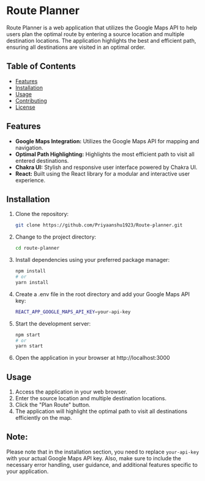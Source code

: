 # Route Planner

Route Planner is a web application that utilizes the Google Maps API to help users plan the optimal route by entering a source location and multiple destination locations. The application highlights the best and efficient path, ensuring all destinations are visited in an optimal order.

## Table of Contents
- [Features](#features)
- [Installation](#installation)
- [Usage](#usage)
- [Contributing](#contributing)
- [License](#license)

## Features
- **Google Maps Integration:** Utilizes the Google Maps API for mapping and navigation.
- **Optimal Path Highlighting:** Highlights the most efficient path to visit all entered destinations.
- **Chakra UI:** Stylish and responsive user interface powered by Chakra UI.
- **React:** Built using the React library for a modular and interactive user experience.

## Installation
1. Clone the repository:
   ```bash
   git clone https://github.com/Priyaanshu1923/Route-planner.git
2. Change to the project directory:
    ```bash
    cd route-planner
3. Install dependencies using your preferred package manager:
    ```bash
    npm install
   # or
   yarn install
4. Create a .env file in the root directory and add your Google Maps API key:
    ```bash
    REACT_APP_GOOGLE_MAPS_API_KEY=your-api-key
5. Start the development server:
    ```bash
    npm start
    # or
    yarn start
6. Open the application in your browser at http://localhost:3000


## Usage

1. Access the application in your web browser.
2. Enter the source location and multiple destination locations.
3. Click the "Plan Route" button.
4. The application will highlight the optimal path to visit all destinations efficiently on the map.

## Note: 
Please note that in the installation section, you need to replace `your-api-key` with your actual Google Maps API key. Also, make sure to include the necessary error handling, user guidance, and additional features specific to your application.




